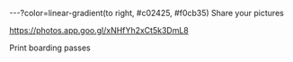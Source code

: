 ---?color=linear-gradient(to right, #c02425, #f0cb35)
Share your pictures

https://photos.app.goo.gl/xNHfYh2xCt5k3DmL8

Print boarding passes


